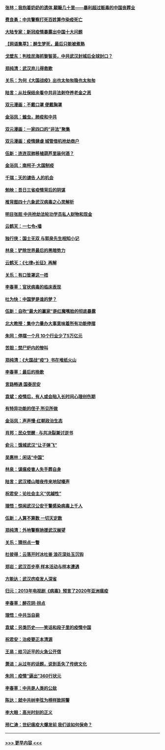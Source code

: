 #### [张林：我抱着奶奶的遗体 颠簸几十里——暴利超过贩毒的中国丧葬业](../pages/nsc993/n11920945.md?t=03070402) 
#### [费良勇：中共警察打死百姓算作染疫死亡](../pages/nsc993/n11919264.md?t=03070402) 
#### [大陆专家：新冠疫情暴露出中国十大问题](../pages/nsc993/n11919187.md?t=03070402) 
#### [【网语集萃】：醉生梦死，最后只能被煮熟](../pages/nsc993/n11918994.md?t=03070402) 
#### [戈壁东：判桂民海抓黎智英，中共武汉封城后全球封口？](../pages/nsc993/n11917982.md?t=03070402) 
#### [郑纯清：武汉弃儿得救歌](../pages/nsc993/n11917881.md?t=03070402) 
#### [关乐：为何《大国战疫》出也太匆匆隐也太匆匆](../pages/nsc993/n11917792.md?t=03070402) 
#### [陆言：从社保结余看中共非法剥夺养老金之恶](../pages/nsc993/n11917084.md?t=03070402) 
#### [双元漫画：不戴口罩 便戴胸罩](../pages/nsc993/n11916447.md?t=03070402) 
#### [金浴凤：蝗虫，肺疫和中共](../pages/nsc993/n11916904.md?t=03070402) 
#### [双元漫画：一家四口的“非法”聚集](../pages/nsc993/n11916378.md?t=03070402) 
#### [双元漫画：疫情肆虐 城管借机抢劫商户](../pages/nsc993/n11916310.md?t=03070402) 
#### [伍新：连连双肺移植葫芦里装何酒？](../pages/nsc993/n11913667.md?t=03070402) 
#### [金浴凤：南柯子·大国制疫](../pages/nsc993/n11913657.md?t=03070402) 
#### [千瑞：天的谴告  人的机会](../pages/nsc993/n11913309.md?t=03070402) 
#### [勉映：吾日三省疫情背后的阴谋](../pages/nsc993/n11913079.md?t=03070402) 
#### [推背图四十六象武汉病毒之心灵解析](../pages/nsc993/n11911761.md?t=03070402) 
#### [明目张胆 中共抢劫法轮功学员私人财物和现金](../pages/nsc993/n11910262.md?t=03070402) 
#### [云鹤天：一七令▪墙](../pages/nsc993/n11910627.md?t=03070402) 
#### [独行侠：国士无双 与郭泉先生相知小记](../pages/nsc993/n11910613.md?t=03070402) 
#### [林泉：铲除世界最后的黑暗势力](../pages/nsc993/n11909320.md?t=03070402) 
#### [云鹤天：《七律▪长征》再解](../pages/nsc993/n11909327.md?t=03070402) 
#### [关乐：有口皆罩这一捂](../pages/nsc993/n11908393.md?t=03070402) 
#### [李春草：官状病毒的临床表现](../pages/nsc993/n11908339.md?t=03070402) 
#### [吐为快：中国梦是谁的梦？](../pages/nsc993/n11906564.md?t=03070402) 
#### [伍新：自吹“最大的赢家”是红魔嘴脸的彻底暴露](../pages/nsc993/n11906407.md?t=03070402) 
#### [北大教授：集中力量办大事意味着所有功能停摆](../pages/nsc993/n11904800.md?t=03070402) 
#### [朱同：停摆一个月 10个行业少了5万亿元](../pages/nsc993/n11904498.md?t=03070402) 
#### [苦胆：焚尸炉内的惨叫](../pages/nsc993/n11904479.md?t=03070402) 
#### [郑纯清：《大国战“疫”》书在堆纸火山](../pages/nsc993/n11904450.md?t=03070402) 
#### [李春草：最后的挽歌](../pages/nsc993/n11904441.md?t=03070402) 
#### [言路畅通 国泰民安](../pages/nsc993/n11904222.md?t=03070402) 
#### [袁斌：疫情后，有人或会陷入长时间心理创伤期](../pages/nsc993/n11901514.md?t=03070402) 
#### [有特异功能的侄子 所见所做](../pages/nsc993/n11901154.md?t=03070402) 
#### [金浴凤：声声慢‧红朝政治生态](../pages/nsc993/n11899553.md?t=03070402) 
#### [肖邦：民众觉醒 · 与共决裂兼讨逆书](../pages/nsc993/n11898435.md?t=03070402) 
#### [俞元：饿城武汉“让子弹飞”](../pages/nsc993/n11898344.md?t=03070402) 
#### [吴惠林：闲话“中国”](../pages/nsc993/n11898182.md?t=03070402) 
#### [林泉：谋瘟疫害人失手葬自身](../pages/nsc993/n11897892.md?t=03070402) 
#### [陆言：武汉楼山暗夜传来地狱嚎声](../pages/nsc993/n11897033.md?t=03070402) 
#### [祝君安：论社会主义“优越性”](../pages/nsc993/n11897005.md?t=03070402) 
#### [理悟：惊闻武汉公安干警感染病毒上千人](../pages/nsc993/n11896947.md?t=03070402) 
#### [伍新：人算不算数 一切天定数](../pages/nsc993/n11893372.md?t=03070402) 
#### [郑纯清：外地警察驰援武汉展望](../pages/nsc993/n11893115.md?t=03070402) 
#### [关乐：猜拐点一瞥](../pages/nsc993/n11893020.md?t=03070402) 
#### [杜彼得：云落开时冰吐鉴 浪花深处玉沉钩](../pages/nsc993/n11892107.md?t=03070402) 
#### [郑岩：武汉百步亭 样本活动与样本遭遇](../pages/nsc993/n11892310.md?t=03070402) 
#### [方能达：武汉疠疫发人深省](../pages/nsc993/n11891376.md?t=03070402) 
#### [归元：2013年电视剧《病毒》预言了2020年亚洲瘟疫](../pages/nsc993/n11891126.md?t=03070402) 
#### [李春草：醉花阴·拐点](../pages/nsc993/n11890567.md?t=03070402) 
#### [理悟：中共当自毙](../pages/nsc993/n11890559.md?t=03070402) 
#### [袁斌：另类历史——笑话和段子里的疫情中国](../pages/nsc993/n11889243.md?t=03070402) 
#### [祝君安：治疫要正本清源](../pages/nsc993/n11889085.md?t=03070402) 
#### [王易：给习近平的火急公开信](../pages/nsc993/n11888225.md?t=03070402) 
#### [萧进：从过年的话题，说到丢失了传统文化](../pages/nsc993/n11887732.md?t=03070402) 
#### [朱同：疫情“逼出”360行状元](../pages/nsc993/n11887678.md?t=03070402) 
#### [李春草：中共是人类的公敌](../pages/nsc993/n11887656.md?t=03070402) 
#### [陈达：就中共树李弦为榜样致网警](../pages/nsc993/n11887625.md?t=03070402) 
#### [李大眼：高光时刻的正义](../pages/nsc993/n11887585.md?t=03070402) 
#### [邢仁涛：世纪瘟疫大爆发前 我们该如何保命？](../pages/nsc993/n11887535.md?t=03070402) 

----
#### [ >>> 更早内容 <<< ](../indexes/nsc993-earlier.md)
